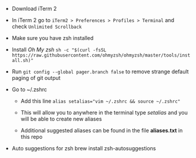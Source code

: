 * Download iTerm 2

* In iTerm 2 go to `iTerm2 > Preferences > Profiles > Terminal` and check `Unlimited Scrollback`

* Make sure you have zsh installed

* Install *Oh My zsh*
`sh -c "$(curl -fsSL https://raw.githubusercontent.com/ohmyzsh/ohmyzsh/master/tools/install.sh)"`

* Run `git config --global pager.branch false` to remove strange default paging of git output

* Go to ~/.zshrc

   - Add this line `alias setalias="vim ~/.zshrc && source ~/.zshrc"`
  
   - This will allow you to anywhere in the terminal type *setalias* and you will be able to create new aliases
   
   - Additional suggested aliases can be found in the file **aliases.txt** in this repo

* Auto suggestions for zsh 
   brew install zsh-autosuggestions
   
 
